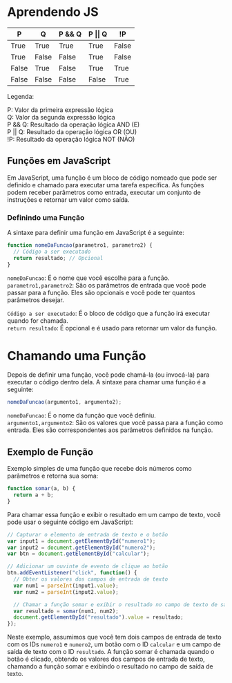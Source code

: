 # Aprendendo JS


| P     | Q     | P && Q | P \|\| Q | !P    |
|-------|-------|---------|----------|-------|
| True  | True  | True    | True     | False |
| True  | False | False   | True     | False |
| False | True  | False   | True     | True  |
| False | False | False   | False    | True  |

Legenda:

P: Valor da primeira expressão lógica <br>
Q: Valor da segunda expressão lógica<br>
P && Q: Resultado da operação lógica AND (E)<br>
P || Q: Resultado da operação lógica OR (OU)<br>
!P: Resultado da operação lógica NOT (NÃO)

## Funções em JavaScript

Em JavaScript, uma função é um bloco de código nomeado que pode ser definido e chamado para executar uma tarefa específica. As funções podem receber parâmetros como entrada, executar um conjunto de instruções e retornar um valor como saída.

### Definindo uma Função

A sintaxe para definir uma função em JavaScript é a seguinte:

```javascript
function nomeDaFuncao(parametro1, parametro2) {
  // Código a ser executado
  return resultado; // Opcional
}
```
`nomeDaFuncao`: É o nome que você escolhe para a função. <br>
`parametro1,parametro2`: São os parâmetros de entrada que você pode passar para a função. Eles são opcionais e você pode ter quantos parâmetros desejar.<br>

`Código a ser executado`: É o bloco de código que a função irá executar quando for chamada.<br>
`return resultado`: É opcional e é usado para retornar um valor da função.
# Chamando uma Função
Depois de definir uma função, você pode chamá-la (ou invocá-la) para executar o código dentro dela. A sintaxe para chamar uma função é a seguinte:

```javascript
nomeDaFuncao(argumento1, argumento2);
```

`nomeDaFuncao`: É o nome da função que você definiu.<br>
`argumento1,argumento2`: São os valores que você passa para a função como entrada. Eles são correspondentes aos parâmetros definidos na função.<br>
## Exemplo de Função
Exemplo simples de uma função que recebe dois números como parâmetros e retorna sua soma:

```javascript
function somar(a, b) {
  return a + b;
}
```

Para chamar essa função e exibir o resultado em um campo de texto, você pode usar o seguinte código em JavaScript:

```javascript
// Capturar o elemento de entrada de texto e o botão
var input1 = document.getElementById("numero1");
var input2 = document.getElementById("numero2");
var btn = document.getElementById("calcular");

// Adicionar um ouvinte de evento de clique ao botão
btn.addEventListener("click", function() {
  // Obter os valores dos campos de entrada de texto
  var num1 = parseInt(input1.value);
  var num2 = parseInt(input2.value);

  // Chamar a função somar e exibir o resultado no campo de texto de saída
  var resultado = somar(num1, num2);
  document.getElementById("resultado").value = resultado;
});
```
Neste exemplo, assumimos que você tem dois campos de entrada de texto com os IDs `numero1` e `numero2`, um botão com o ID `calcular` e um campo de saída de texto com o ID `resultado`. A função somar é chamada quando o botão é clicado, obtendo os valores dos campos de entrada de texto, chamando a função somar e exibindo o resultado no campo de saída de texto.


